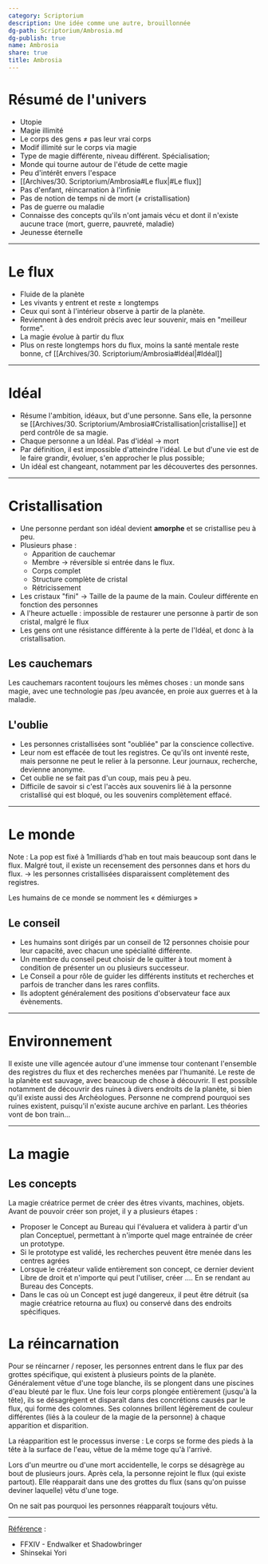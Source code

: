```yaml
---
category: Scriptorium
description: Une idée comme une autre, brouillonnée
dg-path: Scriptorium/Ambrosia.md
dg-publish: true
name: Ambrosia
share: true
title: Ambrosia
---
```


# Résumé de l'univers
- Utopie
- Magie illimité
- Le corps des gens $\ne$ pas leur vrai corps
- Modif illimité sur le corps via magie
- Type de magie différente, niveau différent. Spécialisation;
- Monde qui tourne autour de l'étude de cette magie
- Peu d'intérêt envers l'espace
- [[Archives/30. Scriptorium/Ambrosia#Le flux\|#Le flux]]
- Pas d'enfant, réincarnation à l'infinie
- Pas de notion de temps ni de mort ($\ne$ cristallisation)
- Pas de guerre ou maladie
- Connaisse des concepts qu'ils n'ont jamais vécu et dont il n'existe aucune trace (mort, guerre, pauvreté, maladie)
- Jeunesse éternelle

---

# Le flux
- Fluide de la planète
- Les vivants y entrent et reste $\pm$ longtemps
- Ceux qui sont à l'intérieur observe à partir de la planète.
- Reviennent à des endroit précis avec leur souvenir, mais en "meilleur forme".
- La magie évolue à partir du flux
- Plus on reste longtemps hors du flux, moins la santé mentale reste bonne, cf [[Archives/30. Scriptorium/Ambrosia#Idéal\|#Idéal]]

---

# Idéal
- Résume l'ambition, idéaux, but d'une personne. Sans elle, la personne se [[Archives/30. Scriptorium/Ambrosia#Cristallisation\|cristallise]] et perd contrôle de sa magie.
- Chaque personne a un Idéal. Pas d'idéal → mort
- Par définition, il est impossible d'atteindre l'idéal. Le but d'une vie est de le faire grandir, évoluer, s'en approcher le plus possible;
- Un idéal est changeant, notamment par les découvertes des personnes.

---

# Cristallisation
 - Une personne perdant son idéal devient **amorphe** et se cristallise peu à peu.
 - Plusieurs phase :
	 - Apparition de cauchemar
	 - Membre → réversible si entrée dans le flux.
	 - Corps complet
	 - Structure complète de cristal
	 - Rétricissement
- Les cristaux "fini" → Taille de la paume de la main. Couleur différente en fonction des personnes
- A l'heure actuelle : impossible de restaurer une personne à partir de son cristal, malgré le flux
- Les gens ont une résistance différente à la perte de l'Idéal, et donc à la cristallisation.

## Les cauchemars
Les cauchemars racontent toujours les mêmes choses : un monde sans magie, avec une technologie pas /peu avancée, en proie aux guerres et à la maladie.

## L'oublie
- Les personnes cristallisées sont "oubliée" par la conscience collective.
- Leur nom est effacée de tout les registres. Ce qu'ils ont inventé reste, mais personne ne peut le relier à la personne. Leur journaux, recherche, devienne anonyme.
- Cet oublie ne se fait pas d'un coup, mais peu à peu.
- Difficile de savoir si c'est l'accès aux souvenirs lié à la personne cristallisé qui est bloqué, ou les souvenirs complètement effacé.

---

# Le monde
Note : La pop est fixé à 1milliards d'hab en tout mais beaucoup sont dans le flux. Malgré tout, il existe un recensement des personnes dans et hors du flux.
→ les personnes cristallisées disparaissent complètement des registres.

Les humains de ce monde se nomment les « démiurges »

## Le conseil
- Les humains sont dirigés par un conseil de 12 personnes choisie pour leur capacité, avec chacun une spécialité différente.
- Un membre du conseil peut choisir de le quitter à tout moment à condition de présenter un ou plusieurs successeur.
- Le Conseil a pour rôle de guider les différents instituts et recherches et parfois de trancher dans les rares conflits.
- Ils adoptent généralement des positions d'observateur face aux évènements.

---

# Environnement
Il existe une ville agencée autour d'une immense tour contenant l'ensemble des registres du flux et des recherches menées par l'humanité. Le reste de la planète est sauvage, avec beaucoup de chose à découvrir. Il est possible notamment de découvrir des ruines à divers endroits de la planète, si bien qu'il existe aussi des Archéologues. Personne ne comprend pourquoi ses ruines existent, puisqu'il n'existe aucune archive en parlant. Les théories vont de bon train…



---

# La magie
## Les concepts
La magie créatrice permet de créer des êtres vivants, machines, objets. Avant de pouvoir créer son projet, il y a plusieurs étapes :
- Proposer le Concept au Bureau qui l'évaluera et validera à partir d'un plan Conceptuel, permettant à n'importe quel mage entrainée de créer un prototype.
- Si le prototype est validé, les recherches peuvent être menée dans les centres agrées
- Lorsque le créateur valide entièrement son concept, ce dernier devient Libre de droit et n'importe qui peut l'utiliser, créer …. En se rendant au Bureau des Concepts.
- Dans le cas où un Concept est jugé dangereux, il peut être détruit (sa magie créatrice retourna au flux) ou conservé dans des endroits spécifiques.

# La réincarnation

Pour se réincarner / reposer, les personnes entrent dans le flux par des grottes spécifique, qui existent à plusieurs points de la planète. Généralement vêtue d'une toge blanche, ils se plongent dans une piscines d'eau bleuté par le flux. Une fois leur corps plongée entièrement (jusqu'à la tête), ils se désagrègent et disparaît dans des concrétions causés par le flux, qui forme des colomnes. Ses colonnes brillent légèrement de couleur différentes (liés à la couleur de la magie de la personne) à chaque apparition et disparition.

La réapparition est le processus inverse : Le corps se forme des pieds à la tête à la surface de l'eau, vêtue de la même toge qu'à l'arrivé.

Lors d'un meurtre ou d'une mort accidentelle, le corps se désagrège au bout de plusieurs jours. Après cela, la personne rejoint le flux (qui existe partout). Elle réapparait dans une des grottes du flux (sans qu'on puisse deviner laquelle) vêtu d'une toge.

On ne sait pas pourquoi les personnes réapparaît toujours vêtu.

---
<u>Référence</u> :
- FFXIV - Endwalker et Shadowbringer
- Shinsekai Yori